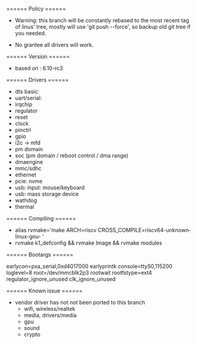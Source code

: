 
====== Policy ======

* Warning:
   this branch will be constantly rebased to the most recent tag of linus' tree,
   mostly will use 'git push --force', so backup old git tree if you needed.

* No grantee all drivers will work.

====== Version ======

* based on : 6.10-rc3

====== Drivers ======

* dts basic:
* uart/serial:
* irqchip
* regulator
* reset
* clock
* pinctrl
* gpio
* i2c -> mfd
* pm domain
* soc (pm domain / reboot control / dma range)
* dmaengine
* mmc/sdhc
* ethernet
* pcie: nvme
* usb: input: mouse/keyboard
* usb: mass storage device
* wathdog
* thermal

====== Compiling ======

* alias rvmake='make ARCH=riscv CROSS_COMPILE=riscv64-unknown-linux-gnu- '
* rvmake k1_defconfig && rvmake Image && rvmake modules

====== Bootargs ======

 earlycon=pxa_serial,0xd4017000  earlyprintk console=ttyS0,115200 loglevel=8 root=/dev/mmcblk2p3 rootwait rootfstype=ext4 regulator_ignore_unused clk_ignore_unused

====== Known issue ======

* vendor driver has not not been ported to this branch
  - wifi, wireless/realtek
  - media, drivers/media
  - gpu
  - sound
  - crypto
